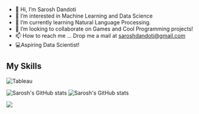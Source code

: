- 👋 Hi, I’m Sarosh Dandoti
- 👀 I’m interested in Machine Learning and Data Science
- 🌱 I’m currently learning Natural Language Processing.
- 💞️ I’m looking to collaborate on Games and Cool Programming projects!
- 📫 How to reach me ... Drop me a mail at saroshdandoti@gmail.com
- 💻Aspiring Data Scientist! 


## My Skills
![Tableau](https://img.shields.io/badge/Tableau-Analysis-orange)

![Sarosh's GitHub stats](https://github-readme-stats.vercel.app/api?username=SaroshZDandoti&show_icons=true&theme=radical) ![Sarosh's GitHub stats](https://github-readme-stats.vercel.app/api?username=SaroshZDandoti&show_icons=true&theme=radical)




<a href="https://github.com/SaroshZDandoti">
  <img align="center" src="https://github-readme-stats.anuraghazra1.vercel.app/api/top-langs/?username=SaroshZDandoti&layout=compact&theme=radical" />
</a>



<!---
SaroshZDandoti/SaroshZDandoti is a ✨ special ✨ repository because its `README.md` (this file) appears on your GitHub profile.
You can click the Preview link to take a look at your changes.
--->
